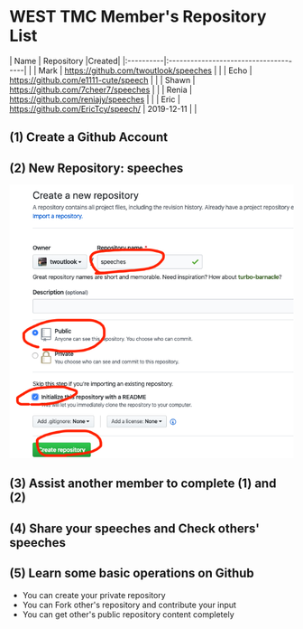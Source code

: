 # WEST TMC Member's Repository List

| Name      |    Repository                          |Created| 
|:----------|:--------------------------------------| |
| Mark      | https://github.com/twoutlook/speeches | |
| Echo      | https://github.com/e1111-cute/speech  | |
| Shawn     | https://github.com/7cheer7/speeches  | |
| Renia     | https://github.com/reniajy/speeches  | |
| Eric      | https://github.com/EricTcy/speech/ | 2019-12-11 |
 |

                            
## (1) Create a Github Account

## (2) New Repository: speeches

![](img/speeches.png)


## (3) Assist another member to complete (1) and (2)

## (4) Share your speeches and Check others' speeches

## (5) Learn some basic operations on Github
- You can create your private repository
- You can Fork other's repository and contribute your input
- You can get other's public repository content completely

